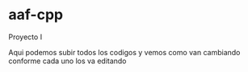 # aaf-cpp
Proyecto I

Aqui podemos subir todos los codigos y vemos como van cambiando conforme cada uno los va editando
